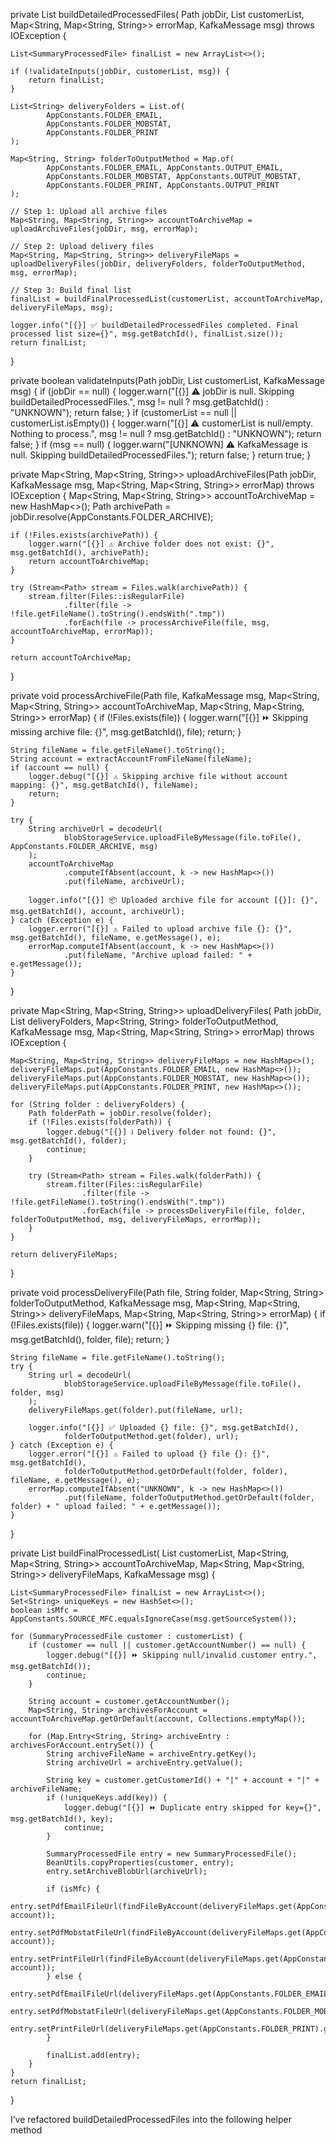 private List<SummaryProcessedFile> buildDetailedProcessedFiles(
        Path jobDir,
        List<SummaryProcessedFile> customerList,
        Map<String, Map<String, String>> errorMap,
        KafkaMessage msg) throws IOException {

    List<SummaryProcessedFile> finalList = new ArrayList<>();

    if (!validateInputs(jobDir, customerList, msg)) {
        return finalList;
    }

    List<String> deliveryFolders = List.of(
            AppConstants.FOLDER_EMAIL,
            AppConstants.FOLDER_MOBSTAT,
            AppConstants.FOLDER_PRINT
    );

    Map<String, String> folderToOutputMethod = Map.of(
            AppConstants.FOLDER_EMAIL, AppConstants.OUTPUT_EMAIL,
            AppConstants.FOLDER_MOBSTAT, AppConstants.OUTPUT_MOBSTAT,
            AppConstants.FOLDER_PRINT, AppConstants.OUTPUT_PRINT
    );

    // Step 1: Upload all archive files
    Map<String, Map<String, String>> accountToArchiveMap = uploadArchiveFiles(jobDir, msg, errorMap);

    // Step 2: Upload delivery files
    Map<String, Map<String, String>> deliveryFileMaps = uploadDeliveryFiles(jobDir, deliveryFolders, folderToOutputMethod, msg, errorMap);

    // Step 3: Build final list
    finalList = buildFinalProcessedList(customerList, accountToArchiveMap, deliveryFileMaps, msg);

    logger.info("[{}] ✅ buildDetailedProcessedFiles completed. Final processed list size={}", msg.getBatchId(), finalList.size());
    return finalList;
}

private boolean validateInputs(Path jobDir, List<SummaryProcessedFile> customerList, KafkaMessage msg) {
    if (jobDir == null) {
        logger.warn("[{}] ⚠️ jobDir is null. Skipping buildDetailedProcessedFiles.", msg != null ? msg.getBatchId() : "UNKNOWN");
        return false;
    }
    if (customerList == null || customerList.isEmpty()) {
        logger.warn("[{}] ⚠️ customerList is null/empty. Nothing to process.", msg != null ? msg.getBatchId() : "UNKNOWN");
        return false;
    }
    if (msg == null) {
        logger.warn("[UNKNOWN] ⚠️ KafkaMessage is null. Skipping buildDetailedProcessedFiles.");
        return false;
    }
    return true;
}

private Map<String, Map<String, String>> uploadArchiveFiles(Path jobDir, KafkaMessage msg, Map<String, Map<String, String>> errorMap) throws IOException {
    Map<String, Map<String, String>> accountToArchiveMap = new HashMap<>();
    Path archivePath = jobDir.resolve(AppConstants.FOLDER_ARCHIVE);

    if (!Files.exists(archivePath)) {
        logger.warn("[{}] ⚠️ Archive folder does not exist: {}", msg.getBatchId(), archivePath);
        return accountToArchiveMap;
    }

    try (Stream<Path> stream = Files.walk(archivePath)) {
        stream.filter(Files::isRegularFile)
                .filter(file -> !file.getFileName().toString().endsWith(".tmp"))
                .forEach(file -> processArchiveFile(file, msg, accountToArchiveMap, errorMap));
    }

    return accountToArchiveMap;
}

private void processArchiveFile(Path file, KafkaMessage msg,
                                Map<String, Map<String, String>> accountToArchiveMap,
                                Map<String, Map<String, String>> errorMap) {
    if (!Files.exists(file)) {
        logger.warn("[{}] ⏩ Skipping missing archive file: {}", msg.getBatchId(), file);
        return;
    }

    String fileName = file.getFileName().toString();
    String account = extractAccountFromFileName(fileName);
    if (account == null) {
        logger.debug("[{}] ⚠️ Skipping archive file without account mapping: {}", msg.getBatchId(), fileName);
        return;
    }

    try {
        String archiveUrl = decodeUrl(
                blobStorageService.uploadFileByMessage(file.toFile(), AppConstants.FOLDER_ARCHIVE, msg)
        );
        accountToArchiveMap
                .computeIfAbsent(account, k -> new HashMap<>())
                .put(fileName, archiveUrl);

        logger.info("[{}] 📦 Uploaded archive file for account [{}]: {}", msg.getBatchId(), account, archiveUrl);
    } catch (Exception e) {
        logger.error("[{}] ⚠️ Failed to upload archive file {}: {}", msg.getBatchId(), fileName, e.getMessage(), e);
        errorMap.computeIfAbsent(account, k -> new HashMap<>())
                .put(fileName, "Archive upload failed: " + e.getMessage());
    }
}

private Map<String, Map<String, String>> uploadDeliveryFiles(
        Path jobDir,
        List<String> deliveryFolders,
        Map<String, String> folderToOutputMethod,
        KafkaMessage msg,
        Map<String, Map<String, String>> errorMap) throws IOException {

    Map<String, Map<String, String>> deliveryFileMaps = new HashMap<>();
    deliveryFileMaps.put(AppConstants.FOLDER_EMAIL, new HashMap<>());
    deliveryFileMaps.put(AppConstants.FOLDER_MOBSTAT, new HashMap<>());
    deliveryFileMaps.put(AppConstants.FOLDER_PRINT, new HashMap<>());

    for (String folder : deliveryFolders) {
        Path folderPath = jobDir.resolve(folder);
        if (!Files.exists(folderPath)) {
            logger.debug("[{}] ℹ️ Delivery folder not found: {}", msg.getBatchId(), folder);
            continue;
        }

        try (Stream<Path> stream = Files.walk(folderPath)) {
            stream.filter(Files::isRegularFile)
                    .filter(file -> !file.getFileName().toString().endsWith(".tmp"))
                    .forEach(file -> processDeliveryFile(file, folder, folderToOutputMethod, msg, deliveryFileMaps, errorMap));
        }
    }

    return deliveryFileMaps;
}

private void processDeliveryFile(Path file, String folder,
                                 Map<String, String> folderToOutputMethod,
                                 KafkaMessage msg,
                                 Map<String, Map<String, String>> deliveryFileMaps,
                                 Map<String, Map<String, String>> errorMap) {
    if (!Files.exists(file)) {
        logger.warn("[{}] ⏩ Skipping missing {} file: {}", msg.getBatchId(), folder, file);
        return;
    }

    String fileName = file.getFileName().toString();
    try {
        String url = decodeUrl(
                blobStorageService.uploadFileByMessage(file.toFile(), folder, msg)
        );
        deliveryFileMaps.get(folder).put(fileName, url);

        logger.info("[{}] ✅ Uploaded {} file: {}", msg.getBatchId(),
                folderToOutputMethod.get(folder), url);
    } catch (Exception e) {
        logger.error("[{}] ⚠️ Failed to upload {} file {}: {}", msg.getBatchId(),
                folderToOutputMethod.getOrDefault(folder, folder), fileName, e.getMessage(), e);
        errorMap.computeIfAbsent("UNKNOWN", k -> new HashMap<>())
                .put(fileName, folderToOutputMethod.getOrDefault(folder, folder) + " upload failed: " + e.getMessage());
    }
}

private List<SummaryProcessedFile> buildFinalProcessedList(
        List<SummaryProcessedFile> customerList,
        Map<String, Map<String, String>> accountToArchiveMap,
        Map<String, Map<String, String>> deliveryFileMaps,
        KafkaMessage msg) {

    List<SummaryProcessedFile> finalList = new ArrayList<>();
    Set<String> uniqueKeys = new HashSet<>();
    boolean isMfc = AppConstants.SOURCE_MFC.equalsIgnoreCase(msg.getSourceSystem());

    for (SummaryProcessedFile customer : customerList) {
        if (customer == null || customer.getAccountNumber() == null) {
            logger.debug("[{}] ⏩ Skipping null/invalid customer entry.", msg.getBatchId());
            continue;
        }

        String account = customer.getAccountNumber();
        Map<String, String> archivesForAccount = accountToArchiveMap.getOrDefault(account, Collections.emptyMap());

        for (Map.Entry<String, String> archiveEntry : archivesForAccount.entrySet()) {
            String archiveFileName = archiveEntry.getKey();
            String archiveUrl = archiveEntry.getValue();

            String key = customer.getCustomerId() + "|" + account + "|" + archiveFileName;
            if (!uniqueKeys.add(key)) {
                logger.debug("[{}] ⏩ Duplicate entry skipped for key={}", msg.getBatchId(), key);
                continue;
            }

            SummaryProcessedFile entry = new SummaryProcessedFile();
            BeanUtils.copyProperties(customer, entry);
            entry.setArchiveBlobUrl(archiveUrl);

            if (isMfc) {
                entry.setPdfEmailFileUrl(findFileByAccount(deliveryFileMaps.get(AppConstants.FOLDER_EMAIL), account));
                entry.setPdfMobstatFileUrl(findFileByAccount(deliveryFileMaps.get(AppConstants.FOLDER_MOBSTAT), account));
                entry.setPrintFileUrl(findFileByAccount(deliveryFileMaps.get(AppConstants.FOLDER_PRINT), account));
            } else {
                entry.setPdfEmailFileUrl(deliveryFileMaps.get(AppConstants.FOLDER_EMAIL).get(archiveFileName));
                entry.setPdfMobstatFileUrl(deliveryFileMaps.get(AppConstants.FOLDER_MOBSTAT).get(archiveFileName));
                entry.setPrintFileUrl(deliveryFileMaps.get(AppConstants.FOLDER_PRINT).get(archiveFileName));
            }

            finalList.add(entry);
        }
    }
    return finalList;
}

I’ve refactored buildDetailedProcessedFiles into the following helper method
